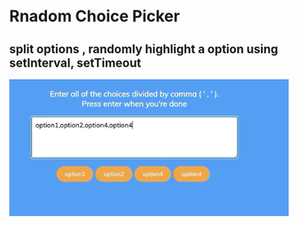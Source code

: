 # Rnadom Choice Picker
## split options , randomly highlight a option using setInterval, setTimeout
![](what.gif)
